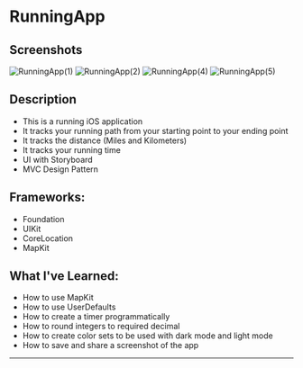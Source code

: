 # RunningApp 

## Screenshots
![RunningApp(1)](https://github.com/josuegcp95/RunningApp/assets/82785695/75420e23-f501-49e0-aa85-177164d637ef)
![RunningApp(2)](https://github.com/josuegcp95/RunningApp/assets/82785695/941bb021-49af-4e72-85fa-e44d241eba8c)
![RunningApp(4)](https://github.com/josuegcp95/RunningApp/assets/82785695/ac61134b-1030-4e74-8942-585eb7772e10)
![RunningApp(5)](https://github.com/josuegcp95/RunningApp/assets/82785695/1d422b90-8eba-4aad-a3bd-1c23ed46ad96)

## Description
- This is a running iOS application 
- It tracks your running path from your starting point to your ending point
- It tracks the distance (Miles and Kilometers)
- It tracks your running time 
- UI with Storyboard
- MVC Design Pattern

## Frameworks:
- Foundation
- UIKit
- CoreLocation
- MapKit

## What I've Learned:
- How to use MapKit
- How to use UserDefaults
- How to create a timer programmatically
- How to round integers to required decimal
- How to create color sets to be used with dark mode and light mode
- How to save and share a screenshot of the app 

---
